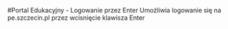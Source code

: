 #Portal Edukacyjny - Logowanie przez Enter
Umożliwia logowanie się na pe.szczecin.pl przez wcisnięcie klawisza Enter
